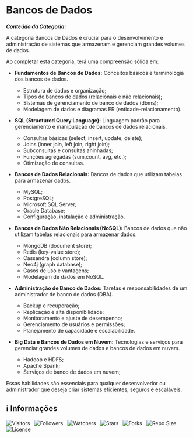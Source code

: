 <!-- Título -->
# Bancos de Dados

***Conteúdo da Categoria:***

A categoria Bancos de Dados é crucial para o desenvolvimento e administração de sistemas que armazenam e gerenciam grandes volumes de dados.

Ao completar esta categoria, terá uma compreensão sólida em:

* **Fundamentos de Bancos de Dados:** Conceitos básicos e terminologia dos bancos de dados.
  * Estrutura de dados e organização;
  * Tipos de bancos de dados (relacionais e não relacionais);
  * Sistemas de gerenciamento de banco de dados (dbms);
  * Modelagem de dados e diagramas ER (entidade-relacionamento).

* **SQL (Structured Query Language):** Linguagem padrão para gerenciamento e manipulação de bancos de dados relacionais.
  * Consultas básicas (select, insert, update, delete);
  * Joins (inner join, left join, right join);
  * Subconsultas e consultas aninhadas;
  * Funções agregadas (sum,count, avg, etc.);
  * Otimização de consultas.

* **Bancos de Dados Relacionais:** Bancos de dados que utilizam tabelas para armazenar dados.
  * MySQL;
  * PostgreSQL;
  * Microsoft SQL Server;
  * Oracle Database;
  * Configuração, instalação e administração.

* **Bancos de Dados Não Relacionais (NoSQL):** Bancos de dados que não utilizam tabelas relacionais para armazenar dados.
  * MongoDB (document store);
  * Redis (key-value store);
  * Cassandra (column store);
  * Neo4j (graph database);
  * Casos de uso e vantagens;
  * Modelagem de dados em NoSQL.

* **Administração de Banco de Dados:** Tarefas e responsabilidades de um administrador de banco de dados (DBA).
  * Backup e recuperação;
  * Replicação e alta disponibilidade;
  * Monitoramento e ajuste de desempenho;
  * Gerenciamento de usuários e permissões;
  * Planejamento de capacidade e escalabilidade.

* **Big Data e Bancos de Dados em Nuvem:** Tecnologias e serviços para gerenciar grandes volumes de dados e bancos de dados em nuvem.
  * Hadoop e HDFS;
  * Apache Spank;
  * Serviços de banco de dados em nuvem;

Essas habilidades são essenciais para qualquer desenvolvedor ou administrador que deseja criar sistemas eficientes, seguros e escaláveis.

<!-- Informações -->
## &#8505; Informações

![Visitors](https://api.visitorbadge.io/api/visitors?path=Devsgeeknerd%2Fcat-ban-dad&label=Visitantes&labelColor=%23700070&labelStyle=none&countColor=%23000fff&style=plastic&color=%23ffffff "Total de Visitantes")
&nbsp;
![Followers](https://img.shields.io/github/followers/Devsgeeknerd?style=p&label=Seguidores&labelColor=800080&color=000fff "Total de Seguidores")
&nbsp;
![Watchers](https://img.shields.io/github/watchers/Devsgeeknerd/cat-ban-dad?style=p&label=Observadores&labelColor=800080&color=000fff "Total de Observadores")
&nbsp;
![Stars](https://img.shields.io/github/stars/Devsgeeknerd/cat-ban-dad?style=p&label=Estrelas&labelColor=800080&color=000fff "Total de Estrelas")
&nbsp;
![Forks](https://img.shields.io/github/forks/Devsgeeknerd/cat-ban-dad?style=p&label=Bifurcações&labelColor=800080&color=000fff "Total de Bifurcações")
&nbsp;
![Repo Size](https://img.shields.io/github/repo-size/Devsgeeknerd/cat-ban-dad?style=p&label=Tamanho&labelColor=800080&color=000fff "Tamanho do Repositório")
&nbsp;
![License](https://img.shields.io/github/license/Devsgeeknerd/cat-ban-dad?style=p&label=Licença&labelColor=800080&color=000fff "Licença do Repositório")
